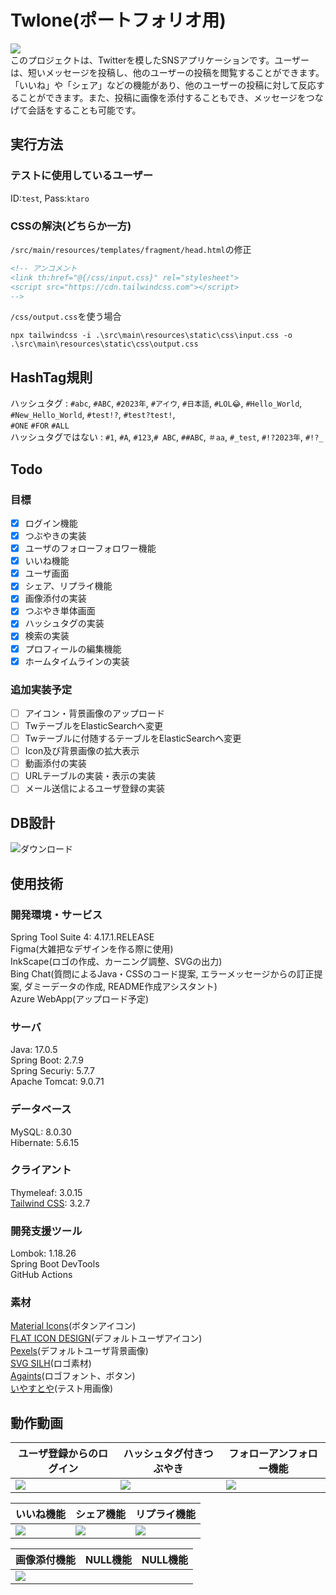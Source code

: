 # Twlone(ポートフォリオ用)
![](https://img.shields.io/github/commit-activity/w/takashikawanaka/Twlone)  
このプロジェクトは、Twitterを模したSNSアプリケーションです。ユーザーは、短いメッセージを投稿し、他のユーザーの投稿を閲覧することができます。「いいね」や「シェア」などの機能があり、他のユーザーの投稿に対して反応することができます。また、投稿に画像を添付することもでき、メッセージをつなげて会話をすることも可能です。



## 実行方法
### テストに使用しているユーザー
ID:`test`, Pass:`ktaro`
### CSSの解決(どちらか一方)
`/src/main/resources/templates/fragment/head.html`の修正
``` HTML
<!-- アンコメント
<link th:href="@{/css/input.css}" rel="stylesheet">
<script src="https://cdn.tailwindcss.com"></script>
-->
```
`/css/output.css`を使う場合
```
npx tailwindcss -i .\src\main\resources\static\css\input.css -o .\src\main\resources\static\css\output.css
```

## HashTag規則

ハッシュタグ : `#abc`, `#ABC`, `#2023年`, `#アイウ`, `#日本語`, `#LOL😂`, `#Hello_World`, `#New_Hello_World`, `#test!?`, `#test?test!`,  
`#ONE` `#FOR` `#ALL`    
ハッシュタグではない : `#1`, `#A`, `#123`,`# ABC`, `##ABC`, `＃aa`, `#_test`, `#!?2023年`, `#!?_`  

## Todo
### 目標
- [x] ログイン機能
- [x] つぶやきの実装
- [x] ユーザのフォローフォロワー機能
- [x] いいね機能
- [x] ユーザ画面
- [x] シェア、リプライ機能
- [x] 画像添付の実装
- [x] つぶやき単体画面
- [x] ハッシュタグの実装
- [x] 検索の実装 
- [x] プロフィールの編集機能
- [x] ホームタイムラインの実装

### 追加実装予定
- [ ] アイコン・背景画像のアップロード
- [ ] TwテーブルをElasticSearchへ変更
- [ ] Twテーブルに付随するテーブルをElasticSearchへ変更
- [ ] Icon及び背景画像の拡大表示
- [ ] 動画添付の実装
- [ ] URLテーブルの実装・表示の実装
- [ ] メール送信によるユーザ登録の実装

## DB設計
![ダウンロード](https://user-images.githubusercontent.com/123621760/231131617-c931c77e-5769-463c-9d2e-e730ea904046.png)

## 使用技術
### 開発環境・サービス
Spring Tool Suite 4: 4.17.1.RELEASE  
Figma(大雑把なデザインを作る際に使用)  
InkScape(ロゴの作成、カーニング調整、SVGの出力)  
Bing Chat(質問によるJava・CSSのコード提案, エラーメッセージからの訂正提案, ダミーデータの作成, README作成アシスタント)  
Azure WebApp(アップロード予定)  

### サーバ
Java: 17.0.5  
Spring Boot: 2.7.9  
Spring Securiy: 5.7.7  
Apache Tomcat: 9.0.71

### データベース
MySQL: 8.0.30  
Hibernate: 5.6.15

### クライアント
Thymeleaf: 3.0.15  
[Tailwind CSS](https://tailwindcss.com): 3.2.7

### 開発支援ツール
Lombok: 1.18.26  
Spring Boot DevTools  
GitHub Actions

### 素材
[Material Icons](https://fonts.google.com/icons)(ボタンアイコン)  
[FLAT ICON DESIGN](http://flat-icon-design.com)(デフォルトユーザアイコン)  
[Pexels](https://www.pexels.com/de-de/suche/desktop%20hintergrundbilder/)(デフォルトユーザ背景画像)  
[SVG SILH](https://svgsilh.com/image/310517.html)(ロゴ素材)  
[Againts](https://pixelbuddha.net/fonts/free-font-againts-typeface)(ロゴフォント、ボタン)  
[いやすとや](https://www.irasutoya.com)(テスト用画像)

## 動作動画
| ユーザ登録からのログイン | ハッシュタグ付きつぶやき | フォローアンフォロー機能 |
| ------------- | ------------- | ------------- |
| <img src="https://user-images.githubusercontent.com/123621760/232187472-f2b0fabb-30ea-4478-ba7f-9f7aa90ffb4d.gif"> | <img src="https://user-images.githubusercontent.com/123621760/232189688-c3259114-4408-449b-9bae-2795d94a06b0.gif"> | <img src="https://user-images.githubusercontent.com/123621760/232190095-656a7eec-9afd-45bf-8a65-444d6437436f.gif"> |

| いいね機能 | シェア機能 | リプライ機能 |
| ------------- | ------------- | ------------- | 
| <img src="https://user-images.githubusercontent.com/123621760/232190425-d80ebe9c-1f75-48ae-b98c-324e687377c4.gif"> | <img src="https://user-images.githubusercontent.com/123621760/232190796-f3d5dbd4-e044-4439-a00d-4d7b29220fec.gif"> | <img src="https://user-images.githubusercontent.com/123621760/232190501-bca141fd-8833-4db8-9a50-4ba133041662.gif"> |

| 画像添付機能 | NULL機能 | NULL機能 |
| ------------- | ------------- | ------------- | 
| <img src="https://user-images.githubusercontent.com/123621760/232190916-c0287466-008e-4341-a065-abc77523899b.gif"> |  |  |

